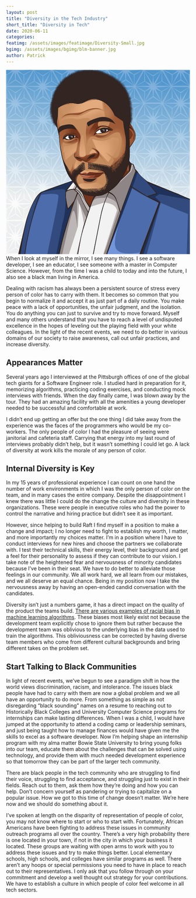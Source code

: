 ```yaml
---
layout: post
title: "Diversity in the Tech Industry"
short_title: "Diversity in Tech"
date: 2020-06-11
categories:
featimg: /assets/images/featimage/Diversity-Small.jpg 
bgimg: /assets/images/bgimg/blm-banner.jpg 
author: Patrick  
---
```


<img class='float-img-right' src="/assets/images/featimage/Patrick.jpg"  alt="Patrick A">
When I look at myself in the mirror, I see many things. I see a software developer, I see an educator, I see someone with a master in Computer Science. However, from the time I was a child to today and into the future, I also see a black man living in America.  

Dealing with racism has always been a persistent source of stress every person of color has to carry with them. It becomes so common that you begin to normalize it and accept it as just part of a daily routine. You make peace with a lack of opportunities, the unfair judgment, and the isolation. You do anything you can just to survive and try to move forward. Myself and many others understand that you have to reach a level of undisputed excellence in the hopes of leveling out the playing field with your white colleagues. In the light of the recent events, we need to do better in various domains of our society to raise awareness, call out unfair practices, and increase diversity.  

## Appearances Matter 

Several years ago I interviewed at the Pittsburgh offices of one of the global tech giants for a Software Engineer role. I studied hard in preparation for it, memorizing algorithms, practicing coding exercises, and conducting mock interviews with friends.  When the day finally came, I was blown away by the tour. They had an amazing facility with all the amenities a young developer needed to be successful and comfortable at work.  

I didn’t end up getting an offer but the one thing I did take away from the experience was the faces of the programmers who would be my co-workers. The only people of color I had the pleasure of seeing were janitorial and cafeteria staff. Carrying that energy into my last round of interviews probably didn’t help, but it wasn’t something I could let go. A lack of diversity at work kills the morale of any person of color. 



## Internal Diversity is Key 

In my 15 years of professional experience I can count on one hand the number of work environments in which I was the only person of color on the team, and in many cases the entire company. Despite the disappointment I knew there was little I could do the change the culture and diversity in these organizations. These were people in executive roles who had the power to control the narrative and hiring practice but didn’t see it as important. 

However, since helping to build Raft I find myself in a position to make a change and impact; I no longer need to fight to establish my worth, I matter, and more importantly my choices matter. I’m in a position where I have to conduct interviews for new hires and choose the partners we collaborate with. I test their technical skills, their energy level, their background and get a feel for their personality to assess if they can contribute to our vision. I take note of the heightened fear and nervousness of minority candidates because I’ve been in their seat. We have to do better to alleviate those feelings in our community. We all work hard, we all learn from our mistakes, and we all deserve an equal chance. Being in my position now I take the nervousness away by having an open-ended candid conversation with the candidates.  

Diversity isn’t just a numbers game,  it has a direct impact on the quality of the product the teams build. [There are various examples of racial bias in machine learning algorithms]( https://www.nature.com/articles/d41586-019-03228-6#ref-CR1). These biases most likely exist not because the development team explicitly chose to ignore them but rather because the development team was oblivious to the underlying bias in the data used to train the algorithms. This obliviousness can be corrected by having diverse team members who come from different cultural backgrounds and bring different takes on the problem set. 

## Start Talking to Black Communities 

In light of recent events, we’ve begun to see a paradigm shift in how the world views discrimination, racism, and intolerance. The issues black people have had to carry with them are now a global problem and we all have an opportunity to do more. From something as simple as not disregarding “black sounding” names on a resume to reaching out to Historically Black Colleges and University Computer Science programs for internships can make lasting differences. When I was a child, I would have jumped at the opportunity to attend a coding camp or leadership seminars, and just being taught how to manage finances would have given me the skills to excel as a software developer. Now I’m helping shape an internship program with my alma matter Bowie State University to bring young folks into our team, educate them about the challenges that can be solved using technology, and provide them with much needed development experience so that tomorrow they can be part of the larger tech community. 

There are black people in the tech community who are struggling to find their voice, struggling to find acceptance, and struggling just to exist in their fields. Reach out to them, ask them how they’re doing and how you can help. Don’t concern yourself as pandering or trying to capitalize on a popular issue. How we got to this time of change doesn’t matter. We’re here now and we should do something about it. 

I’ve spoken at length on the disparity of representation of people of color, you may not know where to start or who to start with. Fortunately, African Americans have been fighting to address these issues in community outreach programs all over the country. There’s a very high probability there is one located in your town, if not in the city in which your business it located.  These groups are waiting with open arms to work with you to address these issues and try to make things better. Local elementary schools, high schools, and colleges have similar programs as well.  There aren’t any hoops or special permissions you need to have in place to reach out to their representatives. I only ask that you follow through on your commitment and develop a well thought out strategy for your contributions. We have to establish a culture in which people of color feel welcome in all tech sectors. 
